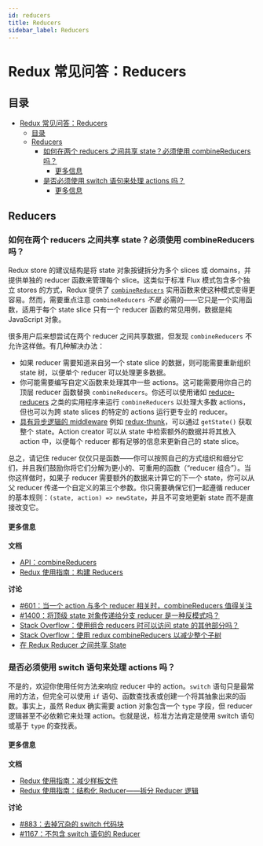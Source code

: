 ```yaml
---
id: reducers
title: Reducers
sidebar_label: Reducers
---
```


# Redux 常见问答：Reducers

## 目录

- [Redux 常见问答：Reducers](#redux-faq-reducers)
  - [目录](#table-of-contents)
  - [Reducers](#reducers)
    - [如何在两个 reducers 之间共享 state？必须使用 combineReducers 吗？](#how-do-i-share-state-between-two-reducers-do-i-have-to-use-combinereducers)
      - [更多信息](#further-information)
    - [是否必须使用 switch 语句来处理 actions 吗？](#do-i-have-to-use-the-switch-statement-to-handle-actions)
      - [更多信息](#further-information-1)

## Reducers

### 如何在两个 reducers 之间共享 state？必须使用 combineReducers 吗？

Redux store 的建议结构是将 state 对象按键拆分为多个 slices 或 domains，并提供单独的 reducer 函数来管理每个 slice。这类似于标准 Flux 模式包含多个独立 stores 的方式，Redux 提供了 [`combineReducers`](../api/combineReducers.md) 实用函数来使这种模式变得更容易。然而，需要重点注意 `combineReducers` _不是_ 必需的——它只是一个实用函数，适用于每个 state slice 只有一个 reducer 函数的常见用例，数据是纯 JavaScript 对象。

很多用户后来想尝试在两个 reducer 之间共享数据，但发现 `combineReducers` 不允许这样做。有几种解决办法：

- 如果 reducer 需要知道来自另一个 state slice 的数据，则可能需要重新组织 state 树，以便单个 reducer 可以处理更多数据。
- 你可能需要编写自定义函数来处理其中一些 actions。这可能需要用你自己的顶层 reducer 函数替换 `combineReducers`。你还可以使用诸如 [reduce-reducers](https://github.com/acdlite/reduce-reducers) 之类的实用程序来运行 `combineReducers` 以处理大多数 actions，但也可以为跨 state slices 的特定的 actions 运行更专业的 reducer。
- [具有异步逻辑的 middleware](../tutorials/fundamentals/part-4-store.md#middleware) 例如 [redux-thunk](https://github.com/reduxjs/redux-thunk)，可以通过 `getState()` 获取整个 state。Action creator 可以从 state 中检索额外的数据并将其放入 action 中，以便每个 reducer 都有足够的信息来更新自己的 state slice。

总之，请记住 reducer 仅仅只是函数——你可以按照自己的方式组织和细分它们，并且我们鼓励你将它们分解为更小的、可重用的函数（“reducer 组合”）。当你这样做时，如果子 reducer 需要额外的数据来计算它的下一个 state，你可以从父 reducer 传递一个自定义的第三个参数。你只需要确保它们一起遵循 reducer 的基本规则：`(state, action) => newState`，并且不可变地更新 state 而不是直接改变它。

#### 更多信息

**文档**

- [API：combineReducers](../api/combineReducers.md)
- [Redux 使用指南：构建 Reducers](../usage/structuring-reducers/StructuringReducers.md)

**讨论**

- [#601：当一个 action 与多个 reducer 相关时，combineReducers 值得关注](https://github.com/reduxjs/redux/issues/601)
- [#1400：将顶级 state 对象传递给分支 reducer 是一种反模式吗？](https://github.com/reduxjs/redux/issues/1400)
- [Stack Overflow：使用组合 reducers 时可以访问 state 的其他部分吗？](https://stackoverflow.com/questions/34333979/accessing-other-parts-of-the-state-when-using-combined-reducers)
- [Stack Overflow：使用 redux combineReducers 以减少整个子树](https://stackoverflow.com/questions/34427851/reducing-an-entire-subtree-with-redux-combinereducers)
- [在 Redux Reducer 之间共享 State](https://invalidpatent.wordpress.com/2016/02/18/sharing-state-between-redux-reducers/)

### 是否必须使用 switch 语句来处理 actions 吗？

不是的，欢迎你使用任何方法来响应 reducer 中的 action。`switch` 语句只是最常用的方法，但完全可以使用 `if` 语句、函数查找表或创建一个将其抽象出来的函数。事实上，虽然 Redux 确实需要 action 对象包含一个 `type` 字段，但 reducer 逻辑甚至不必依赖它来处理 action。也就是说，标准方法肯定是使用 switch 语句或基于 `type` 的查找表。

#### 更多信息

**文档**

- [Redux 使用指南：减少样板文件](../usage/ReducingBoilerplate.md)
- [Redux 使用指南：结构化 Reducer——拆分 Reducer 逻辑](../usage/structuring-reducers/SplittingReducerLogic.md)

**讨论**

- [#883：去掉冗杂的 switch 代码块](https://github.com/reduxjs/redux/issues/883)
- [#1167：不包含 switch 语句的 Reducer](https://github.com/reduxjs/redux/issues/1167)
